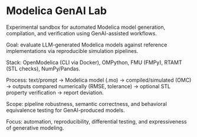 # Modelica GenAI Lab

Experimental sandbox for automated Modelica model generation, compilation, and verification using GenAI-assisted workflows.

Goal: evaluate LLM-generated Modelica models against reference implementations via reproducible simulation pipelines.

Stack: OpenModelica (CLI via Docker), OMPython, FMU (FMPy), RTAMT (STL checks), NumPy/Pandas.

Process: text/prompt → Modelica model (.mo) → compiled/simulated (OMC) → outputs compared numerically (RMSE, tolerance) → optional STL property verification → report deviation.

Scope: pipeline robustness, semantic correctness, and behavioral equivalence testing for GenAI-produced models.

Focus: automation, reproducibility, differential testing, and expressiveness of generative modeling.


